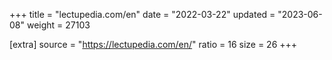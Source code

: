 +++
title = "lectupedia.com/en"
date = "2022-03-22"
updated = "2023-06-08"
weight = 27103

[extra]
source = "https://lectupedia.com/en/"
ratio = 16
size = 26
+++
